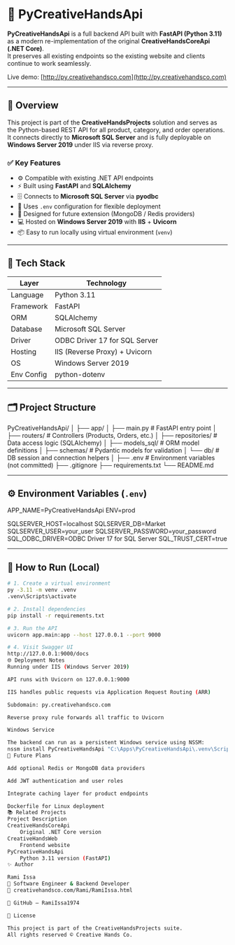 # 🐍 PyCreativeHandsApi

**PyCreativeHandsApi** is a full backend API built with **FastAPI (Python 3.11)** as a modern re-implementation of the original **CreativeHandsCoreApi (.NET Core)**.  
It preserves all existing endpoints so the existing website and clients continue to work seamlessly.

Live demo: [http://py.creativehandsco.com](http://py.creativehandsco.com)

---

## 🚀 Overview

This project is part of the **CreativeHandsProjects** solution and serves as the Python-based REST API for all product, category, and order operations.  
It connects directly to **Microsoft SQL Server** and is fully deployable on **Windows Server 2019** under IIS via reverse proxy.

### ✅ Key Features

- ⚙️  Compatible with existing .NET API endpoints  
- ⚡  Built using **FastAPI** and **SQLAlchemy**
- 🗄️  Connects to **Microsoft SQL Server** via **pyodbc**
- 🧩  Uses `.env` configuration for flexible deployment
- 🧠  Designed for future extension (MongoDB / Redis providers)
- 💻  Hosted on **Windows Server 2019** with **IIS** + **Uvicorn**
- 📦  Easy to run locally using virtual environment (`venv`)

---

## 🧠 Tech Stack

| Layer | Technology |
|-------|-------------|
| Language | Python 3.11 |
| Framework | FastAPI |
| ORM | SQLAlchemy |
| Database | Microsoft SQL Server |
| Driver | ODBC Driver 17 for SQL Server |
| Hosting | IIS (Reverse Proxy) + Uvicorn |
| OS | Windows Server 2019 |
| Env Config | python-dotenv |

---

## 🗂️ Project Structure
PyCreativeHandsApi/
│
├── app/
│ ├── main.py # FastAPI entry point
│ ├── routers/ # Controllers (Products, Orders, etc.)
│ ├── repositories/ # Data access logic (SQLAlchemy)
│ ├── models_sql/ # ORM model definitions
│ ├── schemas/ # Pydantic models for validation
│ └── db/ # DB session and connection helpers
│
├── .env # Environment variables (not committed)
├── .gitignore
├── requirements.txt
└── README.md

---

## ⚙️ Environment Variables (`.env`)
APP_NAME=PyCreativeHandsApi
ENV=prod

SQLSERVER_HOST=localhost
SQLSERVER_DB=Market
SQLSERVER_USER=your_user
SQLSERVER_PASSWORD=your_password
SQL_ODBC_DRIVER=ODBC Driver 17 for SQL Server
SQL_TRUST_CERT=true

---

## 🏃 How to Run (Local)

```bash
# 1. Create a virtual environment
py -3.11 -m venv .venv
.venv\Scripts\activate

# 2. Install dependencies
pip install -r requirements.txt

# 3. Run the API
uvicorn app.main:app --host 127.0.0.1 --port 9000

# 4. Visit Swagger UI
http://127.0.0.1:9000/docs
🌐 Deployment Notes
Running under IIS (Windows Server 2019)

API runs with Uvicorn on 127.0.0.1:9000

IIS handles public requests via Application Request Routing (ARR)

Subdomain: py.creativehandsco.com

Reverse proxy rule forwards all traffic to Uvicorn

Windows Service

The backend can run as a persistent Windows service using NSSM:
nssm install PyCreativeHandsApi "C:\Apps\PyCreativeHandsApi\.venv\Scripts\uvicorn.exe" app.main:app --host 127.0.0.1 --port 9000 --workers 2
🔮 Future Plans

Add optional Redis or MongoDB data providers

Add JWT authentication and user roles

Integrate caching layer for product endpoints

Dockerfile for Linux deployment
📚 Related Projects
Project	Description
CreativeHandsCoreApi
	Original .NET Core version
CreativeHandsWeb
	Frontend website
PyCreativeHandsApi
	Python 3.11 version (FastAPI)
✨ Author

Rami Issa
📍 Software Engineer & Backend Developer
🔗 creativehandsco.com/Rami/RamiIssa.html

💼 GitHub – RamiIssa1974

🧾 License

This project is part of the CreativeHandsProjects suite.
All rights reserved © Creative Hands Co.








